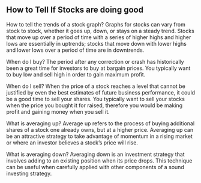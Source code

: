 ## How to Tell If Stocks are doing good

How to tell the trends of a stock graph?
Graphs for stocks can vary from stock to stock, whether it goes up, down, or stays on a steady trend. Stocks that move up over a period of time with a series of higher highs and higher lows are essentially in uptrends; stocks that move down with lower highs and lower lows over a period of time are in downtrends. 

When do I buy?
The period after any correction or crash has historically been a great time for investors to buy at bargain prices. You typically want to buy low and sell high in order to gain maximum profit.

When do I sell?
When the price of a stock reaches a level that cannot be justified by even the best estimates of future business performance, it could be a good time to sell your shares. You typically want to sell your stocks when the price you bought it for raised, therefore you would be making profit and gaining money when you sell it. 

What is averaging up?
Average up refers to the process of buying additional shares of a stock one already owns, but at a higher price. Averaging up can be an attractive strategy to take advantage of momentum in a rising market or where an investor believes a stock’s price will rise.

What is averaging down?
Averaging down is an investment strategy that involves adding to an existing position when its price drops. This technique can be useful when carefully applied with other components of a sound investing strategy.